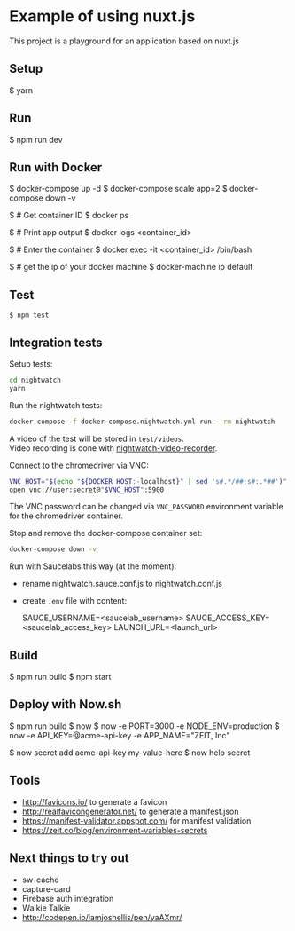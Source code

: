 # Example of using nuxt.js

This project is a playground for an application based on nuxt.js

## Setup

  $ yarn

## Run

  $ npm run dev

## Run with Docker

  $ docker-compose up -d
  $ docker-compose scale app=2
  $ docker-compose down -v

  $ # Get container ID
  $ docker ps

  $ # Print app output
  $ docker logs <container_id>

  $ # Enter the container
  $ docker exec -it <container_id> /bin/bash

  $ # get the ip of your docker machine
  $ docker-machine ip default

## Test

	$ npm test

## Integration tests

Setup tests:
```sh
cd nightwatch
yarn
```

Run the nightwatch tests:
```sh
docker-compose -f docker-compose.nightwatch.yml run --rm nightwatch
```

A video of the test will be stored in `test/videos`.  
Video recording is done with
[nightwatch-video-recorder](https://github.com/blueimp/nightwatch-video-recorder).

Connect to the chromedriver via VNC:
```sh
VNC_HOST="$(echo "${DOCKER_HOST:-localhost}" | sed 's#.*/##;s#:.*##')"
open vnc://user:secret@"$VNC_HOST":5900
```

The VNC password can be changed via `VNC_PASSWORD` environment variable for the
chromedriver container.

Stop and remove the docker-compose container set:
```sh
docker-compose down -v
```

Run with Saucelabs this way (at the moment):

- rename nightwatch.sauce.conf.js to nightwatch.conf.js
- create `.env` file with content:

  SAUCE_USERNAME=<saucelab_username>
  SAUCE_ACCESS_KEY=<saucelab_access_key>
  LAUNCH_URL=<launch_url>

## Build

  $ npm run build
  $ npm start

## Deploy with Now.sh

  $ npm run build
  $ now
  $ now -e PORT=3000 -e NODE_ENV=production
  $ now -e API_KEY=@acme-api-key -e APP_NAME="ZEIT, Inc"

  $ now secret add acme-api-key my-value-here
  $ now help secret

## Tools

- http://favicons.io/ to generate a favicon
- http://realfavicongenerator.net/ to generate a manifest.json
- https://manifest-validator.appspot.com/ for manifest validation
- https://zeit.co/blog/environment-variables-secrets

## Next things to try out

- sw-cache
- capture-card
- Firebase auth integration
- Walkie Talkie
- http://codepen.io/iamjoshellis/pen/yaAXmr/
